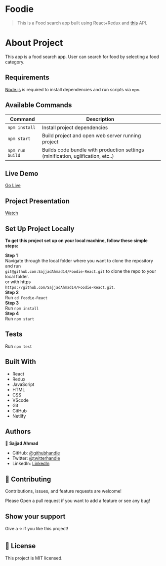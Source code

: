 # Foodie

> This is a Food search app built using React+Redux and [this](https://www.themealdb.com/api.php) API.
 
 # About Project

  This app is a food search app. User can search for food by selecting a food category.

## Requirements

[Node.js](https://nodejs.org) is required to install dependencies and run scripts via `npm`.

## Available Commands

| Command | Description |
|---------|-------------|
| `npm install` | Install project dependencies |
| `npm start` | Build project and open web server running project |
| `npm run build` | Builds code bundle with production settings (minification, uglification, etc..) |

## Live Demo

<a href = 'https://foodcraz.netlify.app/' target = 'blank'>Go Live</a>

## Project Presentation

<a href = 'https://www.loom.com/share/c477d48e0a1f49f281192af2b9880f1b' target = 'blank'>Watch</a>

## Set Up Project Locally

**To get this project set up on your local machine, follow these simple steps:**

**Step 1**<br>
Navigate through the local folder where you want to clone the repository and run<br>
`git@github.com:SajjadAhmad14/Foodie-React.git` to clone the repo to your local folder.<br>
or with https<br>
`https://github.com/SajjadAhmad14/Foodie-React.git`.<br>
**Step 2**<br>
Run `cd Foodie-React`<br>
**Step 3**<br>
Run `npm install`<br>
**Step 4**<br>
Run `npm start`<br>

## Tests
Run `npm test`<br>

## Built With

- React
- Redux
- JavaScript
- HTML
- CSS
- VScode
- Git
- GitHub
- Netlify

## Authors

👤 **Sajjad Ahmad**

- GitHub: [@githubhandle](https://github.com/SajjadAhmad14)
- Twitter: [@twitterhandle](https://twitter.com/Sajjad_Ahmad14)
- LinkedIn: [LinkedIn](https://www.linkedin.com/in/sajjadahmad14)

## 🤝 Contributing

Contributions, issues, and feature requests are welcome!

Please Open a pull request if you want to add a feature or see any bug!

## Show your support

Give a ⭐️ if you like this project!

## 📝 License

This project is MIT licensed.
